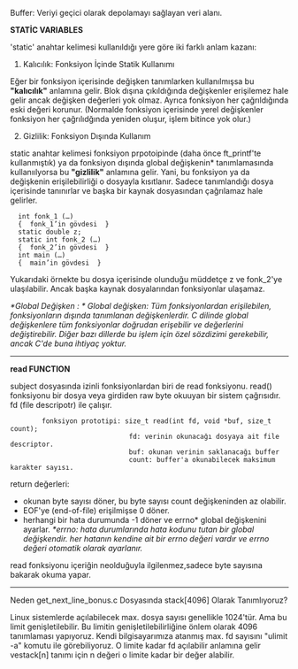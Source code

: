 Buffer: Veriyi geçici olarak depolamayı sağlayan veri alanı. 

**STATİC VARIABLES**

'static' anahtar kelimesi kullanıldığı yere göre iki farklı anlam kazanı:

1. Kalıcılık: Fonksiyon İçinde Statik Kullanımı

Eğer bir fonksiyon içerisinde değişken tanımlarken kullanılmışsa bu **"kalıcılık"** anlamına gelir. Blok dışına çıkıldığında değişkenler erişilemez hale gelir ancak değişken değerleri yok olmaz. Ayrıca fonksiyon her çağrıldığında eski değeri korunur. (Normalde fonksiyon içerisinde yerel değişkenler fonksiyon her çağrılıdğında yeniden oluşur, işlem bitince yok olur.)

2. Gizlilik: Fonksiyon Dışında Kullanım

static anahtar kelimesi fonksiyon prpotoipinde (daha önce ft_printf'te kullanmıştık) ya da fonksiyon dışında global değişkenin* tanımlamasında kullanıılyorsa bu **"gizlilik"**  anlamına gelir. Yani, bu fonksiyon ya da değişkenin erişilebilirliği o dosyayla kısıtlanır. Sadece tanımlandığı dosya içerisinde tanınırlar ve başka bir kaynak dosyasından çağrılamaz hale gelirler.

      int fonk_1 (…)
      {  fonk_1’in gövdesi  }
      static double z;
      static int fonk_2 (…)
      {  fonk_2’in gövdesi  }
      int main (…)
      {  main’in gövdesi  }

  
Yukarıdaki örnekte bu dosya içerisinde olunduğu müddetçe z ve fonk_2'ye ulaşılabilir. Ancak başka kaynak dosyalarından fonksiyonlar ulaşamaz.

_*Global Değişken : * Global değişken: Tüm fonksiyonlardan erişilebilen, fonksiyonların dışında tanımlanan değişkenlerdir. C dilinde global değişkenlere tüm fonksiyonlar doğrudan erişebilir ve değerlerini değiştirebilir. Diğer bazı dillerde bu işlem için özel sözdizimi gerekebilir, ancak C'de buna ihtiyaç yoktur._

----------------------------------------------------------------------------------------------------------------------------------------

**read FUNCTION** 

subject dosyasında izinli fonksiyonlardan biri de read fonksiyonu. read() fonksiyonu bir dosya veya girdiden raw byte okuuyan bir sistem çağrısıdır. fd (file descripotr) ile çalışır. 
                        
            fonksiyon prototipi: size_t read(int fd, void *buf, size_t count);
                                  fd: verinin okunacağı dosyaya ait file descriptor.
                                  buf: okunan verinin saklanacağı buffer
                                  count: buffer'a okunabilecek maksimum karakter sayısı.

return değerleri:
- okunan byte sayısı döner, bu byte sayısı count değişkeninden az olabilir.
- EOF'ye (end-of-file) erişilmişse 0 döner.
- herhangi bir hata durumunda -1 döner ve errno* global değişkenini ayarlar.
        _*errno: hata durumlarında hata kodunu tutan bir global değişkendir. her hatanın kendine ait bir errno değeri vardır ve errno değeri otomatik olarak ayarlanır._

read fonksiyonu içeriğin neolduğuyla ilgilenmez,sadece byte sayısına bakarak okuma yapar.

--------------------------------------------------------------------------------------------------------------------------------------

Neden get_next_line_bonus.c Dosyasında stack[4096] Olarak Tanımlıyoruz?

Linux sistemlerde açılabilecek max. dosya sayısı  genellikle 1024'tür. Ama bu limit genişletilebilir. Bu limitin genişletilebilirliğine önlem olarak 4096 tanımlaması yapıyoruz. Kendi bilgisayarımıza atanmış max. fd sayısını "ulimit -a" komutu ile görebiliyoruz. O limite kadar fd açılabilir anlamına gelir vestack[n] tanımı için n değeri o limite kadar bir değer alabilir. 
